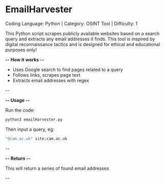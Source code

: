 # EmailHarvester

Coding Language: Python | Category: OSINT Tool | Difficulty: 1

This Python script scrapes publicly available websites based on a search query and extracts any email addresses it finds. This tool is inspired by digital reconnaissance tactics and is designed for ethical and educational purposes only!

**-- How it works --**

- Uses Google search to find pages related to a query
- Follows links, scrapes page text
- Extracts email addresses with regex

--

**-- Usage --**

Run the code:
```bash
python3 emailHarvester.py
```
Then input a query, eg: 
```bash
"@cam.ac.uk" site:cam.ac.uk
```

--

**-- Return --**

This will return a series of found email addresses

--
